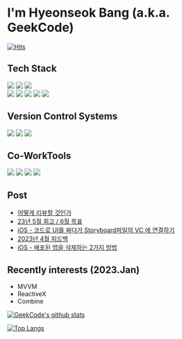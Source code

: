 # I'm Hyeonseok Bang (a.k.a. GeekCode)

[![Hits](https://hits.seeyoufarm.com/api/count/incr/badge.svg?url=https%3A%2F%2Fgithub.com%2FisGeekCode&count_bg=%23DE7E7E&title_bg=%23555555&icon=&icon_color=%23E7E7E7&title=hits&edge_flat=false)](https://hits.seeyoufarm.com)

## Tech Stack
<p>
    <img src="https://img.shields.io/badge/Swift-white?style=flat-squaree&logo=Swift&logoColor=FC6D26"/>
    <img src="https://img.shields.io/badge/Objc-white?style=flat-squaree&logo=Swift&logoColor=FC6D26"/>
    <img src="https://img.shields.io/badge/Python-white?flat-squaree&logo=Python&logoColor=3766AB"/>
<br>
    <img src="https://img.shields.io/badge/Lottie-1AB394?style=flat-squaree&logo=Swift&logoColor=white"/>
    <img src="https://img.shields.io/badge/Snapkit-005386?style=flat-squaree&logo=Swift&logoColor=white"/>
    <img src="https://img.shields.io/badge/Gifu-F2B437?style=flat-squaree&logo=Swift&logoColor=white"/>
    <img src="https://img.shields.io/badge/SwiftSoup-ec5c57?style=flat-squaree&logo=Swift&logoColor=white"/>
    <img src="https://img.shields.io/badge/Kingfisher-1d8dfc?style=flat-squaree&logo=Swift&logoColor=white"/>
</p>

##  Version Control Systems
<p>
  <img src="https://img.shields.io/badge/GitHub-181717?flat-squaree&logo=Github&logoColor=white"/>
  <img src="https://img.shields.io/badge/GitLab-FC6D26?style=flat-squaree&logo=Gitlab&logoColor=white"/>
  <img src="https://img.shields.io/badge/SourceTree-0052CC?style=flat-squaree&logo=Sourcetree&logoColor=whit"/>
</p>

##  Co-WorkTools
<p>
  <img src="https://img.shields.io/badge/RedMine-B32024?style=flat-squaree&logo=Redmine&logoColor=white"/>
  <img src="https://img.shields.io/badge/JiraSoftware-0052CC?style=flat-squaree&logo=JiraSoftware&logoColor=white"/>
  <img src="https://img.shields.io/badge/Figma-F24E1E?style=flat-squaree&logo=Figma&logoColor=white"/>
  <img src="https://img.shields.io/badge/Zeplin-F2B437?style=flat-squaree"/>
</p>

##  Post
<!-- BLOG-POST-LIST:START -->
- [어떻게 리뷰할 것인가](https://h1guitar.tistory.com/309)
- [23년 5월 회고 / 6월 목표](https://h1guitar.tistory.com/308)
- [iOS - 코드로 UI를 짜다가 Storyboard파일의 VC 에 연결하기](https://h1guitar.tistory.com/307)
- [2023년 4월 피드백](https://h1guitar.tistory.com/306)
- [iOS - 배포된 앱을 삭제하는 2가지 방법](https://h1guitar.tistory.com/305)
<!-- BLOG-POST-LIST:END -->


##  Recently interests (2023.Jan)

- MVVM
- ReactiveX
- Combine

<!--!![아이디's github stats](https://github-readme-stats.vercel.app/api?username=isgeekcode&show_icons=true) -->
[![GeekCode's github stats](https://github-readme-stats.vercel.app/api?username=M1zz&count_private=true&custom_title=GeekCode's&nbsp;github&nbsp;🍊&bg_color=30,92a8d1,f7cac9&title_color=fff&text_color=fff)](https://github.com/anuraghazra/github-readme-stats)  

[![Top Langs](https://github-readme-stats.vercel.app/api/top-langs/?username=isgeekcode&layout=compact&custom_title=My&nbsp;Language&nbsp;⌨️&bg_color=30,f7cac9,92a8d1&title_color=fff&text_color=fff)](https://github.com/anuraghazra/github-readme-stats)


<!--![Top Langs](https://github-readme-stats.vercel.app/api/top-langs/?username=isgeekcode&layout=default&theme=default)-->
<!--[![Top Langs](https://github-readme-stats.vercel.app/api/top-langs/?username=isgeekcode&layout=compact&custom_title=My&nbsp;Language&nbsp;⌨️&bg_color=white&title_color=black&text_color=black)](https://github.com/anuraghazra/github-readme-stats)-->
<!--그라데이션효과를 하는 경우-->
<!--[![Top Langs](https://github-readme-stats.vercel.app/api/top-langs/?username=isgeekcode&layout=compact&custom_title=My&nbsp;Language&nbsp;⌨️&bg_color=30,f7cac9,92a8d1&title_color=fff&text_color=fff)](https://github.com/anuraghazra/github-readme-stats)-->
